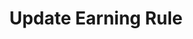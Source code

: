 ---
title: Update Earning Rule
type: endpoint
category: 639ba2628407100061f5faac
slug: update-earning-rule
parentDoc: 639ba2658407100061f5fab6
hidden: false
order: 24
---